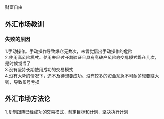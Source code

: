财富自由
## 外汇市场教训  
### 失败的原因  
1.手动操作。手动操作导致爆仓无数次，未曾觉悟出手动操作的危险  
2.使用高风险模式。使用未经过长期验证且具有高破产风险的交易模式爆仓几次，是时候觉悟了  
3.没有坚持长期使用成功的交易模式    
4.没有大势的情况下，迫不及待想要成功。没有较多的资金就急不可耐的想要赚大钱，导致账号亏损  

## 外汇市场方法论  
1.复制跟随已经成功的交易模式，制定目标和计划，坚决执行计划  